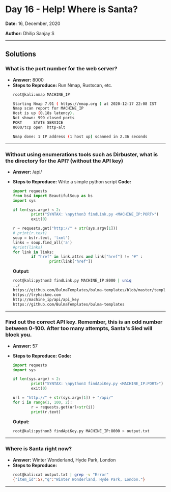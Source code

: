 # Day 16 - Help! Where is Santa?

**Date:** 16, December, 2020

**Author:** Dhilip Sanjay S

---

## Solutions

### What is the port number for the web server?
- **Answer:** 8000
- **Steps to Reproduce:** Run Nmap, Rustscan, etc.
    ```bash
    root@kali:nmap MACHINE_IP

    Starting Nmap 7.91 ( https://nmap.org ) at 2020-12-17 22:08 IST
    Nmap scan report for MACHINE_IP
    Host is up (0.18s latency).
    Not shown: 999 closed ports
    PORT     STATE SERVICE
    8000/tcp open  http-alt

    Nmap done: 1 IP address (1 host up) scanned in 2.36 seconds
    ```
---

### Without using enumerations tools such as Dirbuster, what is the directory for the API?  (without the API key)
- **Answer:** /api/
- **Steps to Reproduce:** Write a simple python script
    **Code:**
    ```python
    import requests
    from bs4 import BeautifulSoup as bs
    import sys

    if len(sys.argv) < 2:
            print("SYNTAX: \npython3 findLink.py <MACHINE_IP:PORT>")
            exit(0)

    r = requests.get("http://" + str(sys.argv[1]))
    # print(r.text)
    soup = bs(r.text, 'lxml')
    links = soup.find_all('a')
    #print(links)
    for link in links:
            if "href" in link.attrs and link["href"] != "#" :
                    print(link["href"])
    ```

    **Output:**
    ```bash
    root@kali:python3 findLink.py MACHINE_IP:8000 | uniq
    ../
    https://github.com/BulmaTemplates/bulma-templates/blob/master/templates/hero.html
    https://tryhackme.com
    http://machine_ip/api/api_key
    https://github.com/BulmaTemplates/bulma-templates    
    ```
---

### Find out the correct API key. Remember, this is an odd number between 0-100. After too many attempts, Santa's Sled will block you. 
- **Answer:** 57
- **Steps to Reproduce:**
    **Code:**
    ```python
    import requests
    import sys

    if len(sys.argv) < 2:
            print("SYNTAX: \npython3 findApiKey.py <MACHINE_IP:PORT>")
            exit(0)

    url = "http://" + str(sys.argv[1]) + "/api/"
    for i in range(1, 100, 2):
            r = requests.get(url+str(i))
            print(r.text)
    ```
    
    **Output:**
    ```bash
    root@kali:python3 findApiKey.py MACHINE_IP:8000 > output.txt 
    ```
---

### Where is Santa right now?
- **Answer:** Winter Wonderland, Hyde Park, London
- **Steps to Reproduce:**
    ```bash
    root@kali:cat output.txt | grep -v "Error"
    {"item_id":57,"q":"Winter Wonderland, Hyde Park, London."}
    ```
    
---